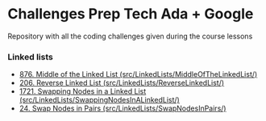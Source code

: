 # Challenges Prep Tech Ada + Google

Repository with all the coding challenges given during the course lessons 

### Linked lists
- [876. Middle of the Linked List (src/LinkedLists/MiddleOfTheLinkedList/)](https://leetcode.com/problems/middle-of-the-linked-list/description/)
- [206. Reverse Linked List (src/LinkedLists/ReverseLinkedList/)](https://leetcode.com/problems/reverse-linked-list/)
- [1721. Swapping Nodes in a Linked List (src/LinkedLists/SwappingNodesInALinkedList/)](https://leetcode.com/problems/swapping-nodes-in-a-linked-list/description/)
- [24. Swap Nodes in Pairs (src/LinkedLists/SwapNodesInPairs/)](https://leetcode.com/problems/swap-nodes-in-pairs/description/)